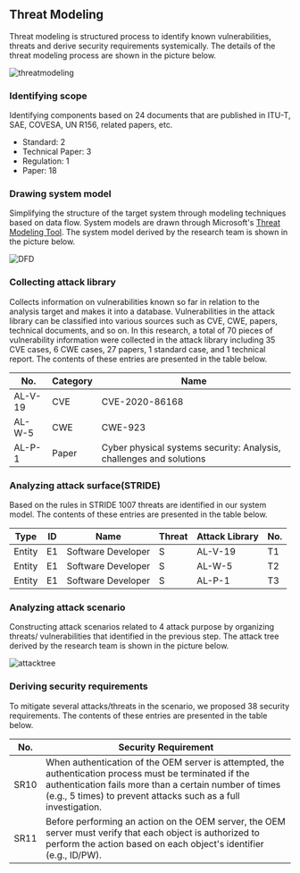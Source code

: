 ## Threat Modeling
Threat modeling is structured process to identify known vulnerabilities, threats and derive security requirements systemically.
The details of the threat modeling process are shown in the picture below.

![threatmodeling](https://github.com/HackProof/HASUMS/assets/31889026/d9c12e4e-2d15-4953-9210-51651c1c47dc)

### Identifying scope
Identifying components based on 24 documents that are published in ITU-T, SAE, COVESA, UN R156, related papers, etc.  
- Standard: 2
- Technical Paper: 3
- Regulation: 1
- Paper: 18

### Drawing system model
Simplifying the structure of the target system through modeling techniques based on data flow.
System models are drawn through Microsoft's [Threat Modeling Tool](https://www.microsoft.com/en-us/download/details.aspx?id=49168).
The system model derived by the research team is shown in the picture below.

![DFD](https://github.com/HackProof/HASUMS/assets/31889026/68ff4bc8-533c-409f-b72b-868c1652ab67)

### Collecting attack library
Collects information on vulnerabilities known so far in relation to the analysis target and makes it into a database.
Vulnerabilities in the attack library can be classified into various sources such as CVE, CWE, papers, technical documents, and so on. In this research, a total of 70 pieces of vulnerability information were collected in the attack library including 35 CVE cases, 6 CWE cases, 27 papers, 1 standard case, and 1 technical report.
The contents of these entries are presented in the table below.

|No.|Category|Name|
|---|---|---|
|AL-V-19|CVE|CVE-2020-86168|
|AL-W-5|CWE|CWE-923|
|AL-P-1|Paper|Cyber physical systems security: Analysis, challenges and solutions|

### Analyzing attack surface(STRIDE)
Based on the rules in STRIDE 1007 threats are identified in our system model.
The contents of these entries are presented in the table below.

|Type|ID|Name|Threat|Attack Library|No.|
|---|---|---|---|---|---|
|Entity|E1|Software Developer|S|AL-V-19|T1|
|Entity|E1|Software Developer|S|AL-W-5|T2|
|Entity|E1|Software Developer|S|AL-P-1|T3|

### Analyzing attack scenario
Constructing attack scenarios related to 4 attack purpose by organizing threats/ vulnerabilities that identified in the previous step. 
The attack tree derived by the research team is shown in the picture below.

![attacktree](https://github.com/HackProof/HASUMS/assets/31889026/03acb0d0-8d56-423a-94b0-e5fff9dcacc7)

### Deriving security requirements
To mitigate several attacks/threats in the scenario, we proposed 38 security requirements.
The contents of these entries are presented in the table below.

|No.|Security Requirement|
|---|---|
|SR10|When authentication of the OEM server is attempted, the authentication process must be terminated if the authentication fails more than a certain number of times (e.g., 5 times) to prevent attacks such as a full investigation.|
|SR11|Before performing an action on the OEM server, the OEM server must verify that each object is authorized to perform the action based on each object's identifier (e.g., ID/PW).|
